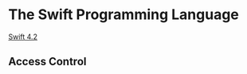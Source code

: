 # The Swift Programming Language

[Swift 4.2](https://docs.swift.org/swift-book)

## Access Control 
